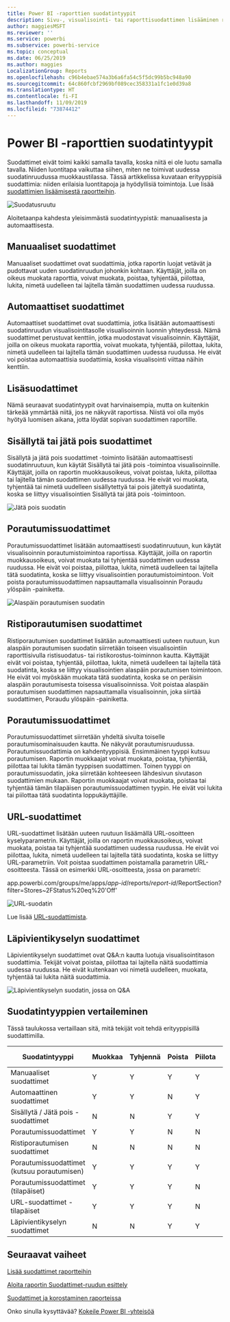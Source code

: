 ```yaml
---
title: Power BI -raporttien suodatintyypit
description: Sivu-, visualisointi- tai raporttisuodattimen lisääminen raporttiin Power BI:ssä
author: maggiesMSFT
ms.reviewer: ''
ms.service: powerbi
ms.subservice: powerbi-service
ms.topic: conceptual
ms.date: 06/25/2019
ms.author: maggies
LocalizationGroup: Reports
ms.openlocfilehash: c96b4ebae574a3b6a6fa54c5f5dc99b5bc948a90
ms.sourcegitcommit: 64c860fcbf2969bf089cec358331a1fc1e0d39a8
ms.translationtype: HT
ms.contentlocale: fi-FI
ms.lasthandoff: 11/09/2019
ms.locfileid: "73874412"
---
```

# <a name="types-of-filters-in-power-bi-reports"></a>Power BI -raporttien suodatintyypit

Suodattimet eivät toimi kaikki samalla tavalla, koska niitä ei ole luotu samalla tavalla. Niiden luontitapa vaikuttaa siihen, miten ne toimivat uudessa suodatinruudussa muokkaustilassa. Tässä artikkelissa kuvataan erityyppisiä suodattimia: niiden erilaisia luontitapoja ja hyödyllisiä toimintoja. Lue lisää [suodattimien lisäämisestä raportteihin](power-bi-report-add-filter.md). 

![Suodatusruutu](media/power-bi-report-filter-types/power-bi-filter-pane.png)

Aloitetaanpa kahdesta yleisimmästä suodatintyypistä: manuaalisesta ja automaattisesta.

## <a name="manual-filters"></a>Manuaaliset suodattimet 

Manuaaliset suodattimet ovat suodattimia, jotka raportin luojat vetävät ja pudottavat uuden suodatinruudun johonkin kohtaan. Käyttäjät, joilla on oikeus muokata raporttia, voivat muokata, poistaa, tyhjentää, piilottaa, lukita, nimetä uudelleen tai lajitella tämän suodattimen uudessa ruudussa.

## <a name="automatic-filters"></a>Automaattiset suodattimet 

Automaattiset suodattimet ovat suodattimia, jotka lisätään automaattisesti suodatinruudun visualisointitasolle visualisoinnin luonnin yhteydessä. Nämä suodattimet perustuvat kenttiin, jotka muodostavat visualisoinnin. Käyttäjät, joilla on oikeus muokata raporttia, voivat muokata, tyhjentää, piilottaa, lukita, nimetä uudelleen tai lajitella tämän suodattimen uudessa ruudussa. He eivät voi poistaa automaattisia suodattimia, koska visualisointi viittaa näihin kenttiin.

## <a name="more-advanced-filters"></a>Lisäsuodattimet

Nämä seuraavat suodatintyypit ovat harvinaisempia, mutta on kuitenkin tärkeää ymmärtää niitä, jos ne näkyvät raportissa. Niistä voi olla myös hyötyä luomisen aikana, jotta löydät sopivan suodattimen raportille.

## <a name="include-and-exclude-filters"></a>Sisällytä tai jätä pois suodattimet

Sisällytä ja jätä pois suodattimet -toiminto lisätään automaattisesti suodatinruutuun, kun käytät Sisällytä tai jätä pois -toimintoa visualisoinnille. Käyttäjät, joilla on raportin muokkausoikeus, voivat poistaa, lukita, piilottaa tai lajitella tämän suodattimen uudessa ruudussa. He eivät voi muokata, tyhjentää tai nimetä uudelleen sisällytettyä tai pois jätettyä suodatinta, koska se liittyy visualisointien Sisällytä tai jätä pois -toimintoon.

![Jätä pois suodatin](media/power-bi-report-filter-types/power-bi-filters-exclude.png)

## <a name="drill-down-filters"></a>Porautumissuodattimet

Porautumissuodattimet lisätään automaattisesti suodatinruutuun, kun käytät visualisoinnin porautumistoimintoa raportissa. Käyttäjät, joilla on raportin muokkausoikeus, voivat muokata tai tyhjentää suodattimen uudessa ruudussa. He eivät voi poistaa, piilottaa, lukita, nimetä uudelleen tai lajitella tätä suodatinta, koska se liittyy visualisointien porautumistoimintoon. Voit poista porautumissuodattimen napsauttamalla visualisoinnin Poraudu ylöspäin -painiketta.

![Alaspäin porautumisen suodatin](media/power-bi-report-filter-types/power-bi-filters-drill-down.png)

## <a name="cross-drill-filters"></a>Ristiporautumisen suodattimet

Ristiporautumisen suodattimet lisätään automaattisesti uuteen ruutuun, kun alaspäin porautumisen suodatin siirretään toiseen visualisointiin raporttisivulla ristisuodatus- tai ristikorostus-toiminnon kautta. Käyttäjät eivät voi poistaa, tyhjentää, piilottaa, lukita, nimetä uudelleen tai lajitella tätä suodatinta, koska se liittyy visualisointien alaspäin porautumisen toimintoon. He eivät voi myöskään muokata tätä suodatinta, koska se on peräisin alaspäin porautumisesta toisessa visualisoinnissa. Voit poistaa alaspäin porautumisen suodattimen napsauttamalla visualisoinnin, joka siirtää suodattimen, Poraudu ylöspäin -painiketta.

## <a name="drillthrough-filters"></a>Porautumissuodattimet

Porautumissuodattimet siirretään yhdeltä sivulta toiselle porautumisominaisuuden kautta. Ne näkyvät porautumisruudussa. Porautumissuodattimia on kahdentyyppisiä. Ensimmäinen tyyppi kutsuu porautumisen. Raportin muokkaajat voivat muokata, poistaa, tyhjentää, piilottaa tai lukita tämän tyyppisen suodattimen. Toinen tyyppi on porautumissuodatin, joka siirretään kohteeseen lähdesivun sivutason suodattimien mukaan. Raportin muokkaajat voivat muokata, poistaa tai tyhjentää tämän tilapäisen porautumissuodattimen tyypin. He eivät voi lukita tai piilottaa tätä suodatinta loppukäyttäjille.

## <a name="url-filters"></a>URL-suodattimet

URL-suodattimet lisätään uuteen ruutuun lisäämällä URL-osoitteen kyselyparametrin. Käyttäjät, joilla on raportin muokkausoikeus, voivat muokata, poistaa tai tyhjentää suodattimen uudessa ruudussa. He eivät voi piilottaa, lukita, nimetä uudelleen tai lajitella tätä suodatinta, koska se liittyy URL-parametriin. Voit poistaa suodattimen poistamalla parametrin URL-osoitteesta. Tässä on esimerkki URL-osoitteesta, jossa on parametri:

app.powerbi.com/groups/me/apps/*app-id*/reports/*report-id*/ReportSection?filter=Stores~2FStatus%20eq%20'Off'

![URL-suodatin](media/power-bi-report-filter-types/power-bi-filter-url.png)

Lue lisää [URL-suodattimista](service-url-filters.md).

## <a name="pass-through-filters"></a>Läpivientikyselyn suodattimet

Läpivientikyselyn suodattimet ovat Q&A:n kautta luotuja visualisointitason suodattimia. Tekijät voivat poistaa, piilottaa tai lajitella näitä suodattimia uudessa ruudussa. He eivät kuitenkaan voi nimetä uudelleen, muokata, tyhjentää tai lukita näitä suodattimia.

![Läpivientikyselyn suodatin, jossa on Q&A](media/power-bi-report-filter-types/power-bi-filters-qna.png)

## <a name="comparing-filter-types"></a>Suodatintyyppien vertaileminen

Tässä taulukossa vertaillaan sitä, mitä tekijät voit tehdä erityyppisillä suodattimilla.

| Suodatintyyppi | Muokkaa | Tyhjennä | Poista | Piilota | Lukitse | Lajittele | Nimeä uudelleen |
|----|----|----|----|----|----|----|----|
| Manuaaliset suodattimet | Y | Y | Y | Y | Y | Y | Y |
| Automaattinen suodattimet | Y | Y | N | Y | Y | Y | Y |
| Sisällytä / Jätä pois -suodattimet | N | N | Y | Y | Y | Y | N |
| Porautumissuodattimet | Y | Y | N | N | N | N | N |
| Ristiporautumisen suodattimet | N | N | N | N | N | N | N |
| Porautumissuodattimet (kutsuu porautumisen) | Y | Y | Y | Y | Y | N | N |
| Porautumissuodattimet (tilapäiset) | Y | Y | Y | N | N | N | N |
| URL-suodattimet - tilapäiset | Y | Y | Y | N | N | N | N |
| Läpivientikyselyn suodattimet | N | N | Y | Y | N | Y | N |



## <a name="next-steps"></a>Seuraavat vaiheet

[Lisää suodattimet raportteihin](power-bi-report-add-filter.md)

[Aloita raportin Suodattimet-ruudun esittely](consumer/end-user-report-filter.md)

[Suodattimet ja korostaminen raporteissa](power-bi-reports-filters-and-highlighting.md)

Onko sinulla kysyttävää? [Kokeile Power BI -yhteisöä](https://community.powerbi.com/)


